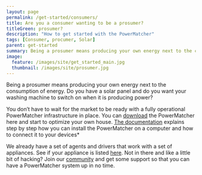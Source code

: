 ```yaml
---
layout: page
permalink: /get-started/consumers/
title: Are you a consumer wanting to be a prosumer?
titleGreen: prosumer?
description: "How to get started with the PowerMatcher"
tags: [Consumer, procumer, Solar]
parent: get-started
summary: Being a prosumer means producing your own energy next to the consumption of energy. Do you have a solar panel and do you want your washing machine to switch on when it is producing power? Look no further.
image:
  feature: /images/site/get_started_main.jpg
  thumbnail: /images/site/prosumer.jpg
---
```


Being a prosumer means producing your own energy next to the consumption of energy. Do you have a solar panel and do you want your washing machine to switch on when it is producing power?

You don’t have to wait for the market to be ready with a fully operational PowerMatcher infrastructure in place. You can [download](https://github.com/flexiblepower/powermatcher/tree/master) the PowerMatcher here and start to optimize your own house. [The documentation](http://fpai-ci.sensorlab.tno.nl/builds/powermatcher-documentation/master/html/Tutorials.html) explains step by step how you can install the PowerMatcher on a computer and how to connect it to your devices*

We already have a set of agents and drivers that work with a set of appliances. See if your appliance is listed [here](http://flexiblepower.github.io/in-practice/driver-list/). Not in there and like a little bit of hacking? Join our [community](https://github.com/flexiblepower/FAN-wiki/wiki/On-boarding-process) and get some support so that you can have a PowerMatcher system up in no time.
